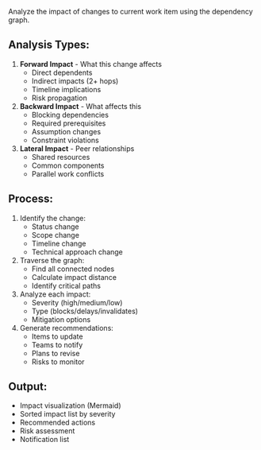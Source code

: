 Analyze the impact of changes to current work item using the dependency graph.

## Analysis Types:
1. **Forward Impact** - What this change affects
   - Direct dependents
   - Indirect impacts (2+ hops)
   - Timeline implications
   - Risk propagation
2. **Backward Impact** - What affects this
   - Blocking dependencies
   - Required prerequisites
   - Assumption changes
   - Constraint violations
3. **Lateral Impact** - Peer relationships
   - Shared resources
   - Common components
   - Parallel work conflicts

## Process:
1. Identify the change:
   - Status change
   - Scope change
   - Timeline change
   - Technical approach change
2. Traverse the graph:
   - Find all connected nodes
   - Calculate impact distance
   - Identify critical paths
3. Analyze each impact:
   - Severity (high/medium/low)
   - Type (blocks/delays/invalidates)
   - Mitigation options
4. Generate recommendations:
   - Items to update
   - Teams to notify
   - Plans to revise
   - Risks to monitor

## Output:
- Impact visualization (Mermaid)
- Sorted impact list by severity
- Recommended actions
- Risk assessment
- Notification list